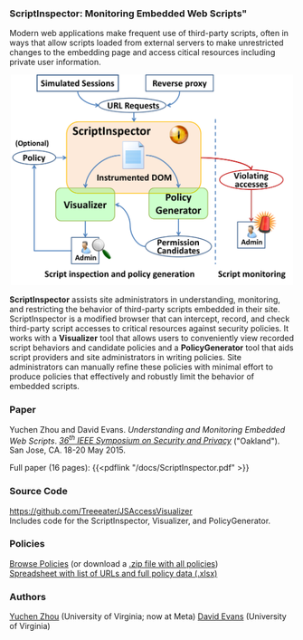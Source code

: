 ### ScriptInspector: Monitoring Embedded Web Scripts"

Modern web applications make frequent use of third-party scripts,
often in ways that allow scripts loaded from external servers to make
unrestricted changes to the embedding page and access citical
resources including private user information.

<center>
<a href="/images/scriptinspector/overview.png"><img src="/images/scriptinspector/overview.png" alt="Overview" width="500px" height="372px"></a>
</center>

**ScriptInspector** assists site administrators in understanding,
monitoring, and restricting the behavior of third-party scripts embedded
in their site.  ScriptInspector is a modified browser that can
intercept, record, and check third-party script accesses to critical
resources against security policies.  It works with a **Visualizer**
tool that allows users to conveniently view recorded script behaviors
and candidate policies and a **PolicyGenerator** tool that aids script
providers and site administrators in writing policies.  Site
administrators can manually refine these policies with minimal effort to
produce policies that effectively and robustly limit the behavior of
embedded scripts.

### Paper

Yuchen Zhou and David Evans. _Understanding and Monitoring Embedded Web Scripts_.  [_36<sup>th</sup> IEEE Symposium on Security and Privacy_](http://www.ieee-security.org/TC/SP2015/) ("Oakland"). San Jose, CA. 18-20 May 2015. 

Full paper (16 pages): {{<pdflink "/docs/ScriptInspector.pdf" >}}

### Source Code

<a href="https://github.com/Treeeater/JSAccessVisualizer">https://github.com/Treeeater/JSAccessVisualizer</a>  
Includes code for the ScriptInspector, Visualizer, and PolicyGenerator.

### Policies

[Browse Policies](https://github.com/uvasrg/ScriptInspector/tree/master/content/docs/policies) (or download a [.zip file with all policies](/docs/policies.zip))  
[Spreadsheet with list of URLs and full policy data (.xlsx)](/docs/urls.xlsx)

### Authors

[Yuchen Zhou](//www.yuchenzhou.info/) (University of Virginia; now at Meta)
[David Evans](//www.cs.virginia.edu/evans) (University of Virginia)
